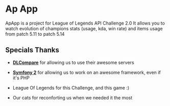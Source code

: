 Ap App
======

ApApp is a project for League of Legends API Challenge 2.0
It allows you to watch evolution of champions stats (usage, kda, win rate) and items usage from patch 5.11 to patch 5.14

Specials Thanks
---------------

* [**DLCompare**][1] for allowing us to use their awesome servers

* [**Symfony 2**][2] for allowing us to work on an awesome framework, even if it's PHP

* League Of Legends for this Challenge, and this game :)

* Our cats for reconforting us when we needed it the most 

[1]: http://www.dlcompare.com
[2]: http://www.symfony.com